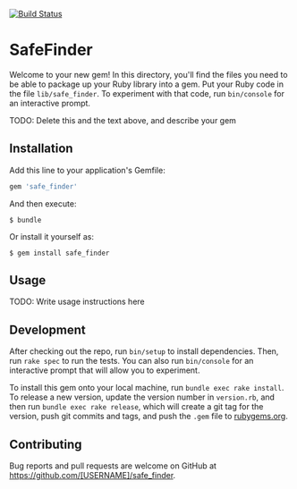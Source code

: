 [![Build Status](https://travis-ci.org/st0012/SafeFinder.svg)](https://travis-ci.org/st0012/SafeFinder)
# SafeFinder

Welcome to your new gem! In this directory, you'll find the files you need to be able to package up your Ruby library into a gem. Put your Ruby code in the file `lib/safe_finder`. To experiment with that code, run `bin/console` for an interactive prompt.

TODO: Delete this and the text above, and describe your gem

## Installation

Add this line to your application's Gemfile:

```ruby
gem 'safe_finder'
```

And then execute:

    $ bundle

Or install it yourself as:

    $ gem install safe_finder

## Usage

TODO: Write usage instructions here

## Development

After checking out the repo, run `bin/setup` to install dependencies. Then, run `rake spec` to run the tests. You can also run `bin/console` for an interactive prompt that will allow you to experiment.

To install this gem onto your local machine, run `bundle exec rake install`. To release a new version, update the version number in `version.rb`, and then run `bundle exec rake release`, which will create a git tag for the version, push git commits and tags, and push the `.gem` file to [rubygems.org](https://rubygems.org).

## Contributing

Bug reports and pull requests are welcome on GitHub at https://github.com/[USERNAME]/safe_finder.

